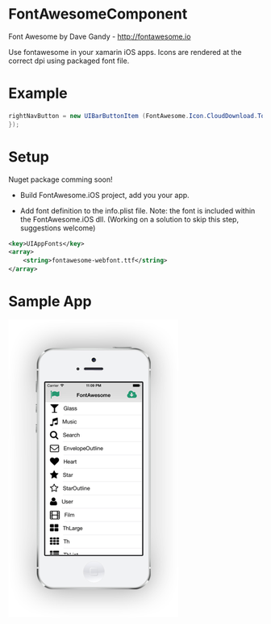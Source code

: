 FontAwesomeComponent
====================

Font Awesome by Dave Gandy - http://fontawesome.io

Use fontawesome in your xamarin iOS apps. Icons are rendered at the correct dpi using packaged font file.

Example
=======

```csharp
rightNavButton = new UIBarButtonItem (FontAwesome.Icon.CloudDownload.ToUIImage(30), UIBarButtonItemStyle.Bordered, (s,e) =>{
});
```

Setup
=====

Nuget package comming soon!

* Build FontAwesome.iOS project, add you your app.

* Add font definition to the info.plist file. Note: the font is included within the
FontAwesome.iOS dll. (Working on a solution to skip this step, suggestions welcome)
```xml
<key>UIAppFonts</key>
<array>
	<string>fontawesome-webfont.ttf</string>
</array>
```

Sample App
==========

![iphone-app](Art/sample-app.png)
